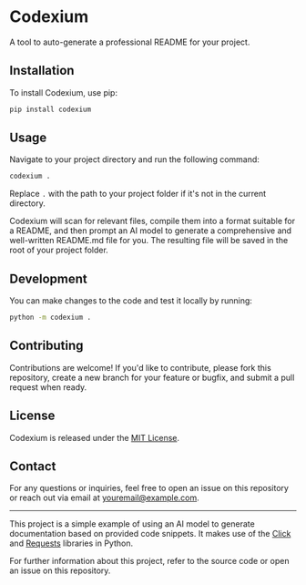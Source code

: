  # Codexium

A tool to auto-generate a professional README for your project.

## Installation

To install Codexium, use pip:

```bash
pip install codexium
```

## Usage

Navigate to your project directory and run the following command:

```bash
codexium .
```

Replace `.` with the path to your project folder if it's not in the current directory.

Codexium will scan for relevant files, compile them into a format suitable for a README, and then prompt an AI model to generate a comprehensive and well-written README.md file for you. The resulting file will be saved in the root of your project folder.

## Development

You can make changes to the code and test it locally by running:

```bash
python -m codexium .
```

## Contributing

Contributions are welcome! If you'd like to contribute, please fork this repository, create a new branch for your feature or bugfix, and submit a pull request when ready.

## License

Codexium is released under the [MIT License](https://github.com/yourusername/codexium/blob/master/LICENSE).

## Contact

For any questions or inquiries, feel free to open an issue on this repository or reach out via email at [youremail@example.com](mailto:youremail@example.com).

---

This project is a simple example of using an AI model to generate documentation based on provided code snippets. It makes use of the [Click](https://click.pocoo.org/) and [Requests](https://requests.readthedocs.io/en/latest/) libraries in Python.

For further information about this project, refer to the source code or open an issue on this repository.
